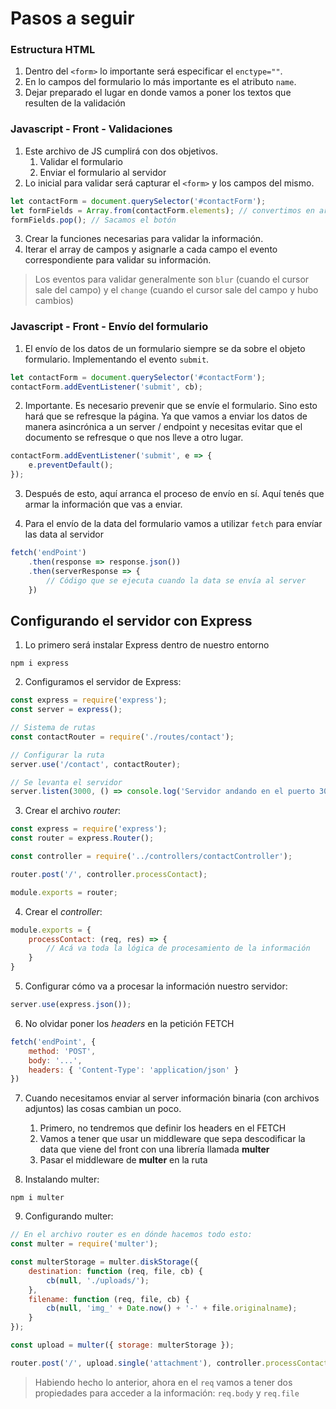 # Pasos a seguir

### Estructura HTML

1. Dentro del `<form>` lo importante será especificar el `enctype=""`.
2. En lo campos del formulario lo más importante es el atributo `name`.
3. Dejar preparado el lugar en donde vamos a poner los textos que resulten de la validación


### Javascript - Front - Validaciones

1. Este archivo de JS cumplirá con dos objetivos.
	1. Validar el formulario
	2. Enviar el formulario al servidor
2. Lo inicial para validar será capturar el `<form>` y los campos del mismo.

```js
let contactForm = document.querySelector('#contactForm');
let formFields = Array.from(contactForm.elements); // convertimos en array
formFields.pop(); // Sacamos el botón
```

3. Crear la funciones necesarias para validar la información.
4. Iterar el array de campos y asignarle a cada campo el evento correspondiente para validar su información.

> Los eventos para validar generalmente son `blur` (cuando el cursor sale del campo) y el `change` (cuando el cursor sale del campo y hubo cambios)

### Javascript - Front - Envío del formulario

1. El envío de los datos de un formulario siempre se da sobre el objeto formulario. Implementando el evento `submit`.

```js
let contactForm = document.querySelector('#contactForm');
contactForm.addEventListener('submit', cb);
```

2. Importante. Es necesario prevenir que se envíe el formulario. Sino esto hará que se refresque la página. Ya que vamos a enviar los datos de manera asincrónica a un server / endpoint y necesitas evitar que el documento se refresque o que nos lleve a otro lugar.

```js
contactForm.addEventListener('submit', e => {
	e.preventDefault();
});
```

3. Después de esto, aquí arranca el proceso de envío en sí. Aquí tenés que armar la información que vas a enviar.

4. Para el envío de la data del formulario vamos a utilizar `fetch` para envíar las data al servidor

```js
fetch('endPoint')
	.then(response => response.json())
	.then(serverResponse => {
		// Código que se ejecuta cuando la data se envía al server
	})
```

## Configurando el servidor con Express

1. Lo primero será instalar Express dentro de nuestro entorno

`npm i express`

2. Configuramos el servidor de Express:

```js
const express = require('express');
const server = express();

// Sistema de rutas
const contactRouter = require('./routes/contact');

// Configurar la ruta
server.use('/contact', contactRouter);

// Se levanta el servidor
server.listen(3000, () => console.log('Servidor andando en el puerto 3000'));
```

3. Crear el archivo *router*:

```js
const express = require('express');
const router = express.Router();

const controller = require('../controllers/contactController');

router.post('/', controller.processContact);

module.exports = router;
```

4. Crear el *controller*:

```js
module.exports = {
	processContact: (req, res) => {
		// Acá va toda la lógica de procesamiento de la información
	}
}
```

5. Configurar cómo va a procesar la información nuestro servidor:

```js
server.use(express.json());
```

6. No olvidar poner los *headers* en la petición FETCH

```js
fetch('endPoint', { 
	method: 'POST', 
	body: '...',
	headers: { 'Content-Type': 'application/json' }
})
```

7. Cuando necesitamos enviar al server información binaria (con archivos adjuntos) las cosas cambian un poco. 
	1. Primero, no tendremos que definir los headers en el FETCH
	2. Vamos a tener que usar un middleware que sepa descodificar la data que viene del front con una librería llamada **multer**
	3. Pasar el middleware de **multer** en la ruta

8. Instalando multer:

```
npm i multer
```

9. Configurando multer:

```js
// En el archivo router es en dónde hacemos todo esto:
const multer = require('multer');

const multerStorage = multer.diskStorage({
	destination: function (req, file, cb) {
		cb(null, './uploads/');
	},
	filename: function (req, file, cb) {
		cb(null, 'img_' + Date.now() + '-' + file.originalname);
	}
});

const upload = multer({ storage: multerStorage });

router.post('/', upload.single('attachment'), controller.processContact);
```

> Habiendo hecho lo anterior, ahora en el `req` vamos a tener dos propiedades para acceder a la información: `req.body` y `req.file`